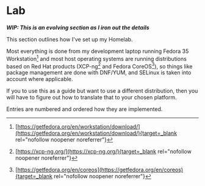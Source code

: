 # Lab

***WIP: This is an evolving section as I iron out the details***

This section outlines how I've set up my Homelab.

Most everything is done from my development laptop running Fedora 35
Workstation[^1] and most host operating systems are running distributions based
on Red Hat products (XCP-ng[^2] and Fedora CoreOS[^3]), so things like package
management are done with DNF/YUM, and SELinux is taken into account where
applicable.

If you to use this as a guide but want to use a different distribution, then you
will have to figure out how to translate that to your chosen platform.

Entries are numbered and ordered how they are implemented.

[^1]: [https://getfedora.org/en/workstation/download/](https://getfedora.org/en/workstation/download/){target=_blank rel="nofollow noopener noreferrer"}
[^2]: [https://xcp-ng.org/](https://xcp-ng.org/){target=_blank rel="nofollow noopener noreferrer"}
[^3]: [https://getfedora.org/en/coreos](https://getfedora.org/en/coreos){target=_blank rel="nofollow noopener noreferrer"}
